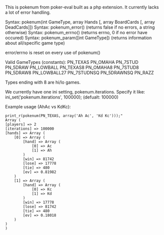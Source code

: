 This is pokenum from poker-eval built as a php extension.
It currently lacks a lot of error handling.

Syntax: pokenum(int GameType, array Hands [, array BoardCards [, array DeadCards]])
Syntax: pokenum_error() (returns false if no errors, a string otherwise)
Syntax: pokenum_errno() (returns errno, 0 if no error have occured)
Syntax: pokenum_param([int GameType]) (returns information about all/specific game type)

error/errno is reset on every use of pokenum()

Valid GameTypes (constants):
PN_TEXAS   PN_OMAHA   PN_7STUD    PN_5DRAW    PN_LOWBALL
PN_TEXAS8  PN_OMAHA8  PN_7STUD8   PN_5DRAW8   PN_LOWBALL27
                      PN_7STUDNSQ PN_5DRAWNSQ PN_RAZZ

Types ending with 8 are hi/lo games.

We currently have one ini setting, pokenum.iterations.
Specify it like: ini_set('pokenum.iterations', 100000); (defualt: 100000)

Example usage (AhAc vs KdKc):

    print_r(pokenum(PN_TEXAS, array('Ah Ac', 'Kd Kc')));"
    Array (
	[players] => 2
	[iterations] => 100000
	[hands] => Array (
		[0] => Array (
			[hand] => Array (
				[0] => Ac
				[1] => Ah
			)
			[win] => 81742
			[lose] => 17778
			[tie] => 480
			[ev] => 0.81982
		)
		[1] => Array (
			[hand] => Array (
				[0] => Kc
				[1] => Kd
			)
			[win] => 17778
			[lose] => 81742
			[tie] => 480
			[ev] => 0.18018
		)
	)
    )
